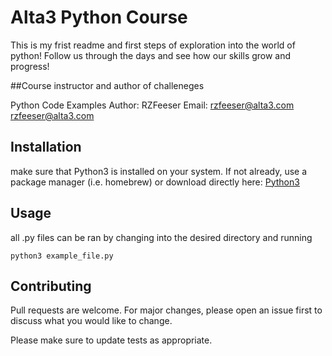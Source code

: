 # Alta3 Python Course

This is my frist readme and first steps of exploration into the world of python!
Follow us through the days and see how our skills grow and progress!

##Course instructor and author of challeneges 

Python Code Examples Author: RZFeeser Email: rzfeeser@alta3.com <rzfeeser@alta3.com>
## Installation
make sure that Python3 is installed on your system. If not already, use a package manager (i.e. homebrew) or download directly here:
[Python3](https://www.python.org/downloads/)

## Usage

all .py files can be ran by changing into the desired directory and running 

```
python3 example_file.py
```

## Contributing

Pull requests are welcome. For major changes, please open an issue first
to discuss what you would like to change.

Please make sure to update tests as appropriate.
